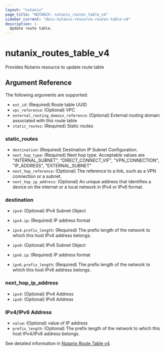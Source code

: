 ```yaml
---
layout: "nutanix"
page_title: "NUTANIX: nutanix_routes_table_v4"
sidebar_current: "docs-nutanix-resource-routes-table-v4"
description: |-
  Update route table.
---
```


# nutanix_routes_table_v4

Provides Nutanix resource to update route table


## Argument Reference

The following arguments are supported:

* `ext_id`: (Required) Route table UUID
* `vpc_reference`: (Optional) VPC
* `external_routing_domain_reference`: (Optional) External routing domain associated with this route table
* `static_routes`: (Required) Static routes


### static_routes
* `destination`: (Required) Destination IP Subnet Configuration.
* `next_hop_type`: (Required) Next hop type. Acceptable values are "INTERNAL_SUBNET", "DIRECT_CONNECT_VIF", "VPN_CONNECTION", "IP_ADDRESS", "EXTERNAL_SUBNET"
* `next_hop_reference`: (Optional) The reference to a link, such as a VPN connection or a subnet.
* `next_hop_ip_address`: (Optional) An unique address that identifies a device on the internet or a local network in IPv4 or IPv6 format.


### destination
* `ipv4`: (Optional) IPv4 Subnet Object
* `ipv4.ip`: (Required) IP address format
* `ipv4.prefix_length`: (Required) The prefix length of the network to which this host IPv4 address belongs.

* `ipv6`: (Optional) IPv6 Subnet Object
* `ipv6.ip`: (Required) IP address format
* `ipv6.prefix_length`: (Required) The prefix length of the network to which this host IPv6 address belongs.


### next_hop_ip_address
* `ipv4`: (Optional) IPv4 Address
* `ipv6`: (Optional) IPv6 Address


### IPv4/IPv6 Address
* `value`: (Optional) value of IP address
* `prefix_length`: (Optional) The prefix length of the network to which this host IPv4/IPv6 address belongs.


See detailed information in [Nutanix Route Table v4](https://developers.nutanix.com/api-reference?namespace=networking&version=v4.0.b1).